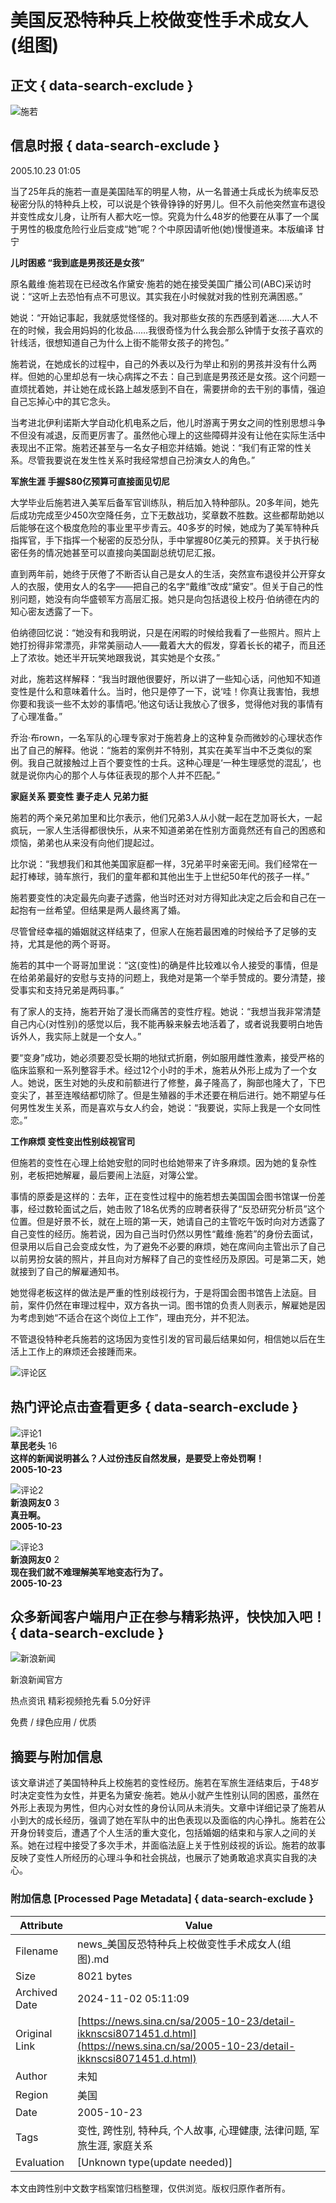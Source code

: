 # 美国反恐特种兵上校做变性手术成女人(组图)

## 正文 { data-search-exclude }


![施若](https://n.sinaimg.cn/sinakd10200/360/w180h180/20210713/92fa-279702cc9926ad8ba1a4a797f83a8e29.jpg)

## 信息时报 { data-search-exclude }

2005.10.23 01:05

当了25年兵的施若一直是美国陆军的明星人物，从一名普通士兵成长为统率反恐秘密分队的特种兵上校，可以说是个铁骨铮铮的好男儿。但不久前他突然宣布退役并变性成女儿身，让所有人都大吃一惊。究竟为什么48岁的他要在从事了一个属于男性的极度危险行业后变成“她”呢？个中原因请听他(她)慢慢道来。本版编译 甘宁

**儿时困惑 “我到底是男孩还是女孩”**

原名戴维·施若现在已经改名作黛安·施若的她在接受美国广播公司(ABC)采访时说：“这听上去恐怕有点不可思议。其实我在小时候就对我的性别充满困惑。”

她说：“开始记事起，我就感觉怪怪的。我对那些女孩的东西感到着迷……大人不在的时候，我会用妈妈的化妆品……我很奇怪为什么我会那么钟情于女孩子喜欢的针线活，很想知道自己为什么上街不能带女孩子的挎包。”

施若说，在她成长的过程中，自己的外表以及行为举止和别的男孩并没有什么两样。但她的心里却总有一块心病挥之不去：自己到底是男孩还是女孩。这个问题一直烦扰着她，并让她在成长路上越发感到不自在，需要拼命的去干别的事情，强迫自己忘掉心中的其它念头。

当考进北伊利诺斯大学自动化机电系之后，他儿时游离于男女之间的性别思想斗争不但没有减退，反而更厉害了。虽然他心理上的这些障碍并没有让他在实际生活中表现出不正常。施若还甚至与一名女子相恋并结婚。她说：“我们有正常的性关系。尽管我要说在发生性关系时我经常想自己扮演女人的角色。”

**军旅生涯 手握$80亿预算可直接面见切尼**

大学毕业后施若进入美军后备军官训练队，稍后加入特种部队。20多年间，她先后成功完成至少450次空降任务，立下无数战功，奖章数不胜数。这些都帮助她以后能够在这个极度危险的事业里平步青云。40多岁的时候，她成为了美军特种兵指挥官，手下指挥一个秘密的反恐分队，手中掌握80亿美元的预算。关于执行秘密任务的情况她甚至可以直接向美国副总统切尼汇报。

直到两年前，她终于厌倦了不断否认自己是女人的生活，突然宣布退役并公开穿女人的衣服，使用女人的名字——把自己的名字“戴维”改成“黛安”。但关于自己的性别问题，她没有向华盛顿军方高层汇报。她只是向包括退役上校丹·伯纳德在内的知心密友透露了一下。

伯纳德回忆说：“她没有和我明说，只是在闲暇的时候给我看了一些照片。照片上她打扮得非常漂亮，非常美丽动人——戴着大大的假发，穿着长长的裙子，而且还上了浓妆。她还半开玩笑地跟我说，其实她是个女孩。”

对此，施若这样解释：“我当时跟他很要好，所以讲了一些知心话，问他知不知道变性是什么和意味着什么。当时，他只是停了一下，说‘哇！你真让我害怕，我想你要和我谈一些不太妙的事情吧。’他这句话让我放心了很多，觉得他对我的事情有了心理准备。”

乔治·布rown，一名军队的心理专家对于施若身上的这种复杂而微妙的心理状态作出了自己的解释。他说：“施若的案例并不特别，其实在美军当中不乏类似的案例。我自己就接触过上百个要变性的士兵。这种心理是‘一种生理感觉的混乱’，也就是说你内心的那个人与体征表现的那个人并不匹配。”

**家庭关系 要变性 妻子走人 兄弟力挺**

施若的两个亲兄弟加里和比尔表示，他们兄弟3人从小就一起在芝加哥长大，一起疯玩，一家人生活得都很快乐，从来不知道弟弟在性别方面竟然还有自己的困惑和烦恼，弟弟也从来没有向他们提起过。

比尔说：“我想我们和其他美国家庭都一样，3兄弟平时亲密无间。我们经常在一起打棒球，骑车旅行，我们的童年都和其他出生于上世纪50年代的孩子一样。”

施若要变性的决定最先向妻子透露，他当时还对对方得知此决定之后会和自己在一起抱有一丝希望。但结果是两人最终离了婚。

尽管曾经幸福的婚姻就这样结束了，但家人在施若最困难的时候给予了足够的支持，尤其是他的两个哥哥。

施若的其中一个哥哥加里说：“这(变性)的确是件比较难以令人接受的事情，但是在给弟弟最好的安慰与支持的问题上，我绝对是第一个举手赞成的。要分清楚，接受事实和支持兄弟是两码事。”

有了家人的支持，施若开始了漫长而痛苦的变性疗程。她说：“我想当我非常清楚自己内心(对性别)的感觉以后，我不能再躲来躲去地活着了，或者说我要明白地告诉外人，我实际上就是一个女人。”

要“变身”成功，她必须要忍受长期的地狱式折磨，例如服用雌性激素，接受严格的临床监察和一系列整容手术。经过12个小时的手术，施若从外形上成为了一个女人。她说，医生对她的头皮和前额进行了修整，鼻子隆高了，胸部也隆大了，下巴变尖了，甚至连喉结都切除了。但是生殖器的手术还要在稍后进行。她不期望与任何男性发生关系，而是喜欢与女人约会，她说：“我要说，实际上我是一个女同性恋。”

**工作麻烦 变性变出性别歧视官司**

但施若的变性在心理上给她安慰的同时也给她带来了许多麻烦。因为她的复杂性别，老板把她解雇，最后要闹上法庭，对簿公堂。

事情的原委是这样的：去年，正在变性过程中的施若想去美国国会图书馆谋一份差事，经过数轮面试之后，她击败了18名优秀的应聘者获得了“反恐研究分析员”这个位置。但是好景不长，就在上班的第一天，她请自己的主管吃午饭时向对方透露了自己变性的经历。施若说，因为自己当时仍然以男性“戴维·施若”的身份去面试，但录用以后自己会变成女性，为了避免不必要的麻烦，她在席间向主管出示了自己以前男扮女装的照片，并且向对方解释了自己的变性经历及原因。可是第二天，她就接到了自己的解雇通知书。

她觉得老板这样的做法是严重的性别歧视行为，于是将国会图书馆告上法庭。目前，案件仍然在审理过程中，双方各执一词。图书馆的负责人则表示，解雇她是因为考虑到她“不适合在这个岗位上工作”，理由充分，并不犯法。

不管退役特种老兵施若的这场因为变性引发的官司最后结果如何，相信她以后在生活上工作上的麻烦还会接踵而来。

![评论区](https://n.sinaimg.cn/default/2fb77759/20151125/320X320.png)

## 热门评论点击查看更多 { data-search-exclude }

![评论1](https://tp3.sinaimg.cn/1392597202/50/0/1)  
**草民老头** 16  
**这样的新闻说明甚么？人过份违反自然发展，是要受上帝处罚啊！**  
**2005-10-23**  

![评论2](https://tp3.sinaimg.cn/1392597202/50/0/1)  
**新浪网友0** 3  
**真丑啊。**  
**2005-10-23**  

![评论3](https://tp3.sinaimg.cn/1392597202/50/0/1)  
**新浪网友0** 2  
**现在我们就不难理解美军地变态行为了。**  
**2005-10-23**  

## 众多新闻客户端用户正在参与精彩热评，快快加入吧！ { data-search-exclude }

![新浪新闻](https://n.sinaimg.cn/default/80905340/20200331/sinalogo.png)

新浪新闻官方

热点资讯 精彩视频抢先看 5.0分好评

免费 / 绿色应用 / 优质

## 摘要与附加信息

<!-- tcd_abstract -->
该文章讲述了美国特种兵上校施若的变性经历。施若在军旅生涯结束后，于48岁时决定变性为女性，并更名为黛安·施若。她从小就产生性别认同的困惑，虽然在外形上表现为男性，但内心对女性的身份认同从未消失。文章中详细记录了施若从小到大的成长经历，强调了她在军队中的出色表现以及面临的内心挣扎。施若在公开身份转变后，遭遇了个人生活的重大变化，包括婚姻的结束和与家人之间的关系。她在过程中接受了多次手术，并面临法庭上关于性别歧视的诉讼。施若的故事反映了变性人所经历的心理斗争和社会挑战，也展示了她勇敢追求真实自我的决心。
<!-- tcd_abstract_end -->

### 附加信息 [Processed Page Metadata] { data-search-exclude }

| Attribute       | Value                                  |
|-----------------|----------------------------------------|
| Filename        | news_美国反恐特种兵上校做变性手术成女人(组图).md                             |
| Size            | 8021 bytes                           |
| Archived Date   | 2024-11-02 05:11:09                             |
| Original Link   | [https://news.sina.cn/sa/2005-10-23/detail-ikknscsi8071451.d.html](https://news.sina.cn/sa/2005-10-23/detail-ikknscsi8071451.d.html)                       |
| Author          | 未知                               |
| Region          | 美国                               |
| Date            | 2005-10-23                                 |
| Tags            | 变性, 跨性别, 特种兵, 个人故事, 心理健康, 法律问题, 军旅生涯, 家庭关系                                 |
| Evaluation            | [Unknown type(update needed)]                                 |
<!-- tcd_table_end -->

本文由跨性别中文数字档案馆归档整理，仅供浏览。版权归原作者所有。
